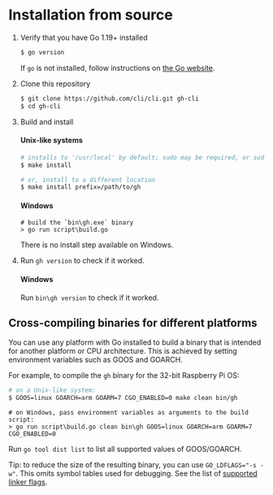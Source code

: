 # Installation from source

1. Verify that you have Go 1.19+ installed

    ```sh
    $ go version
    ```

    If `go` is not installed, follow instructions on [the Go website](https://golang.org/doc/install).

2. Clone this repository

    ```sh
    $ git clone https://github.com/cli/cli.git gh-cli
    $ cd gh-cli
    ```

3. Build and install

    #### Unix-like systems

    ```sh
    # installs to '/usr/local' by default; sudo may be required, or sudo -E for configured go environments
    $ make install

    # or, install to a different location
    $ make install prefix=/path/to/gh
    ```

    #### Windows

    ```pwsh
    # build the `bin\gh.exe` binary
    > go run script\build.go
    ```

    There is no install step available on Windows.

4. Run `gh version` to check if it worked.

    #### Windows

    Run `bin\gh version` to check if it worked.

## Cross-compiling binaries for different platforms

You can use any platform with Go installed to build a binary that is intended for another platform
or CPU architecture. This is achieved by setting environment variables such as GOOS and GOARCH.

For example, to compile the `gh` binary for the 32-bit Raspberry Pi OS:

```sh
# on a Unix-like system:
$ GOOS=linux GOARCH=arm GOARM=7 CGO_ENABLED=0 make clean bin/gh
```

```pwsh
# on Windows, pass environment variables as arguments to the build script:
> go run script\build.go clean bin\gh GOOS=linux GOARCH=arm GOARM=7 CGO_ENABLED=0
```

Run `go tool dist list` to list all supported values of GOOS/GOARCH.

Tip: to reduce the size of the resulting binary, you can use `GO_LDFLAGS="-s -w"`. This omits
symbol tables used for debugging. See the list of [supported linker flags](https://golang.org/cmd/link/).
